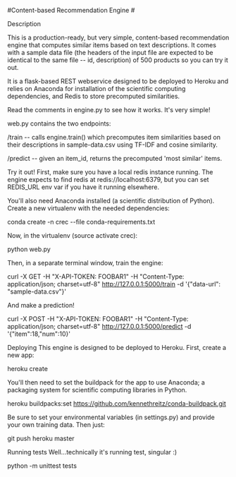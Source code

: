 #Content-based Recommendation Engine #

Description 

This is a production-ready, but very simple, content-based recommendation engine that computes similar items based on text descriptions. It comes with a sample data file (the headers of the input file are expected to be identical to the same file -- id, description) of 500 products so you can try it out.

It is a flask-based REST webservice designed to be deployed to Heroku and relies on Anaconda for installation of the scientific computing dependencies, and Redis to store precomputed similarities.

Read the comments in engine.py to see how it works. It's very simple!

web.py contains the two endpoints:

/train -- calls engine.train() which precomputes item similarities based on their descriptions in sample-data.csv using TF-IDF and cosine similarity.

/predict -- given an item_id, returns the precomputed 'most similar' items.

Try it out! First, make sure you have a local redis instance running. The engine expects to find redis at redis://localhost:6379, but you can set REDIS_URL env var if you have it running elsewhere.

You'll also need Anaconda installed (a scientific distribution of Python). Create a new virtualenv with the needed dependencies:

conda create -n crec --file conda-requirements.txt

Now, in the virtualenv (source activate crec):

python web.py

Then, in a separate terminal window, train the engine:

curl -X GET -H "X-API-TOKEN: FOOBAR1" -H "Content-Type: application/json; charset=utf-8" http://127.0.0.1:5000/train -d '{"data-url": "sample-data.csv"}'

And make a prediction!

curl -X POST -H "X-API-TOKEN: FOOBAR1" -H "Content-Type: application/json; charset=utf-8" http://127.0.0.1:5000/predict -d '{"item":18,"num":10}'

Deploying This engine is designed to be deployed to Heroku. First, create a new app:

heroku create

You'll then need to set the buildpack for the app to use Anaconda; a packaging system for scientific computing libraries in Python.

heroku buildpacks:set https://github.com/kennethreitz/conda-buildpack.git

Be sure to set your environmental variables (in settings.py) and provide your own training data. Then just:

git push heroku master

Running tests Well...technically it's running test, singular :)

python -m unittest tests
